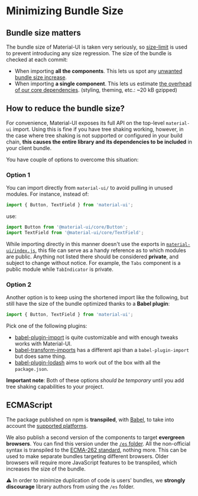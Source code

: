 # Minimizing Bundle Size

## Bundle size matters

The bundle size of Material-UI is taken very seriously, so
[size-limit](https://github.com/ai/size-limit) is used to prevent introducing any size regression.
The size of the bundle is checked at each commit:
- When importing **all the components**. This lets us spot any [unwanted bundle size increase](https://github.com/mui-org/material-ui/blob/master/.size-limit#L4).
- When importing **a single component**. This lets us estimate [the overhead of our core dependencies](https://github.com/mui-org/material-ui/blob/master/.size-limit#L8). (styling, theming, etc.: ~20 kB gzipped)

## How to reduce the bundle size?

For convenience, Material-UI exposes its full API on the top-level `material-ui` import.
Using this is fine if you have tree shaking working,
however, in the case where tree shaking is not supported or configured in your build chain, **this causes the entire library and its dependencies to be included** in your client bundle.

You have couple of options to overcome this situation:

### Option 1

You can import directly from `material-ui/` to avoid pulling in unused modules. For instance, instead of:

```js
import { Button, TextField } from 'material-ui';
```

use:

```js
import Button from '@material-ui/core/Button';
import TextField from '@material-ui/core/TextField';
```

While importing directly in this manner doesn't use the exports in [`material-ui/index.js`](https://github.com/mui-org/material-ui/blob/master/packages/material-ui/src/index.js), this file can serve as a handy reference as to which modules are public.
Anything not listed there should be considered **private**, and subject to change without notice.
For example, the `Tabs` component is a public module while `TabIndicator` is private.

### Option 2

Another option is to keep using the shortened import like the following, but still have the size of the bundle optimized thanks to a **Babel plugin**:

```js
import { Button, TextField } from 'material-ui';
```

Pick one of the following plugins:

- [babel-plugin-import](https://github.com/ant-design/babel-plugin-import) is quite customizable and with enough tweaks works with Material-UI.
- [babel-transform-imports](https://bitbucket.org/amctheatres/babel-transform-imports) has a different api than a `babel-plugin-import` but does same thing.
- [babel-plugin-lodash](https://github.com/lodash/babel-plugin-lodash) aims to work out of the box with all the `package.json`.

**Important note**: Both of these options *should be temporary* until you add tree shaking capabilities to your project.

## ECMAScript

The package published on npm is **transpiled**, with [Babel](https://github.com/babel/babel), to take into account the [supported platforms](/getting-started/supported-platforms).

We also publish a second version of the components to target **evergreen browsers**.
You can find this version under the [`/es` folder](https://unpkg.com/@material-ui/core/es/).
All the non-official syntax is transpiled to the [ECMA-262 standard](https://www.ecma-international.org/publications/standards/Ecma-262.htm), nothing more.
This can be used to make separate bundles targeting different browsers.
Older browsers will require more JavaScript features to be transpiled,
which increases the size of the bundle.

⚠️ In order to minimize duplication of code is users' bundles, we **strongly discourage** library authors from using the `/es` folder.
